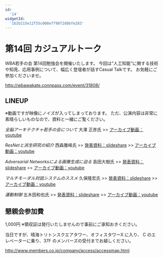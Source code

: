 ```yaml
---
id:
  '14'
widgetId:
  '1b2b215e12f55c008eff98f2d8bfe283'
---
```


# 第14回 カジュアルトーク

WBA若手の会 第14回勉強会を開催いたします。
今回は“人工知能”に関する技術や知見、応用事例について、幅広く登壇者が話すCasual Talkです。
お気軽にご参加くださいませ。

http://wbawakate.connpass.com/event/31808/

## LINEUP

※動画ですが映像にノイズが入ってしまっております。
ただ、公演内容は非常に素晴らしいものなので、資料と一緒にご覧ください。

_全脳アーキテクチャ若手の会について_
大澤 正彦氏
&gt;&gt; [アーカイブ動画：youtube](https://www.youtube.com/watch?v=Z6iKBaTeArs)

_ResNetと派生研究の紹介_
西森雅峰氏
&gt;&gt; [発表資料：slideshare](http://www.slideshare.net/masatakanishimori/res-net)
&gt;&gt; [アーカイブ動画：youtube](https://www.youtube.com/watch?v=8M-Wy8WKwe8)

_Adversarial Networksによる画像生成に迫る_
島田大樹氏
&gt;&gt; [発表資料：slideshare](http://www.slideshare.net/sheemap?utm_campaign=profiletracking&utm_medium=sssite&utm_source=ssslideview)
&gt;&gt; [アーカイブ動画：youtube](https://www.youtube.com/watch?v=0GXazEIIafw)

_マルチモーダル対話システムのススメ_
久保隆宏氏
&gt;&gt; [発表資料：slideshare](http://www.slideshare.net/takahirokubo7792/ss-62714701)
&gt;&gt; [アーカイブ動画：youtube](https://www.youtube.com/watch?v=bsqqqJ0VKIM)

_運動制御_
五木田和也氏
&gt;&gt; [発表資料：slideshare](http://www.slideshare.net/kazoo04/ss-62737960)
&gt;&gt; [アーカイブ動画：youtube](https://www.youtube.com/watch?v=_tsoJ2gbLsc)


## 懇親会参加費

1,000円
※領収証は発行いたしませんので事前にご承知おきください。

当日ですが、晴海トリトンスクエアタワー、オフィスタワーX に入り、 C のエレベーターに乗り、37F のメンバーズの受付までお越しください。

http://www.members.co.jp/company/access/accessmap.html
